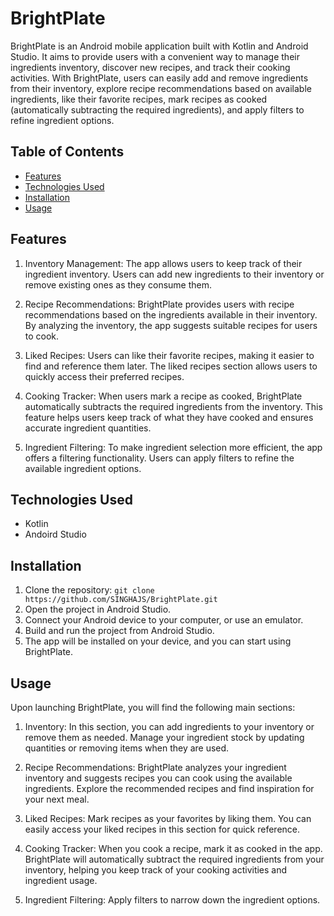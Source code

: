 # BrightPlate
BrightPlate is an Android mobile application built with Kotlin and Android Studio. It aims to provide users with a convenient way to manage their ingredients inventory, discover new recipes, and track their cooking activities. With BrightPlate, users can easily add and remove ingredients from their inventory, explore recipe recommendations based on available ingredients, like their favorite recipes, mark recipes as cooked (automatically subtracting the required ingredients), and apply filters to refine ingredient options.

## Table of Contents
- [Features](#Features)
- [Technologies Used](#technologies-used)
- [Installation](#installation)
- [Usage](#usage)

## Features
1. Inventory Management: The app allows users to keep track of their ingredient inventory. Users can add new ingredients to their inventory or remove existing ones as they consume them.

2. Recipe Recommendations: BrightPlate provides users with recipe recommendations based on the ingredients available in their inventory. By analyzing the inventory, the app suggests suitable recipes for users to cook.

3. Liked Recipes: Users can like their favorite recipes, making it easier to find and reference them later. The liked recipes section allows users to quickly access their preferred recipes.

4. Cooking Tracker: When users mark a recipe as cooked, BrightPlate automatically subtracts the required ingredients from the inventory. This feature helps users keep track of what they have cooked and ensures accurate ingredient quantities.

5. Ingredient Filtering: To make ingredient selection more efficient, the app offers a filtering functionality. Users can apply filters to refine the available ingredient options.

## Technologies Used
- Kotlin
- Andoird Studio

## Installation
1. Clone the repository: `git clone https://github.com/SINGHAJS/BrightPlate.git`
2. Open the project in Android Studio.
3. Connect your Android device to your computer, or use an emulator.
4. Build and run the project from Android Studio.
5. The app will be installed on your device, and you can start using BrightPlate.

## Usage
Upon launching BrightPlate, you will find the following main sections:

1. Inventory: In this section, you can add ingredients to your inventory or remove them as needed. Manage your ingredient stock by updating quantities or removing items when they are used.

2. Recipe Recommendations: BrightPlate analyzes your ingredient inventory and suggests recipes you can cook using the available ingredients. Explore the recommended recipes and find inspiration for your next meal.

3. Liked Recipes: Mark recipes as your favorites by liking them. You can easily access your liked recipes in this section for quick reference.

4. Cooking Tracker: When you cook a recipe, mark it as cooked in the app. BrightPlate will automatically subtract the required ingredients from your inventory, helping you keep track of your cooking activities and ingredient usage.

5. Ingredient Filtering: Apply filters to narrow down the ingredient options.
